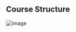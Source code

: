 ## Course Structure

![image](https://github.com/adeleke123/I4GCybersecurity/assets/51156057/a6e93120-ed8b-41cb-b01d-7faff3bc8fee)

